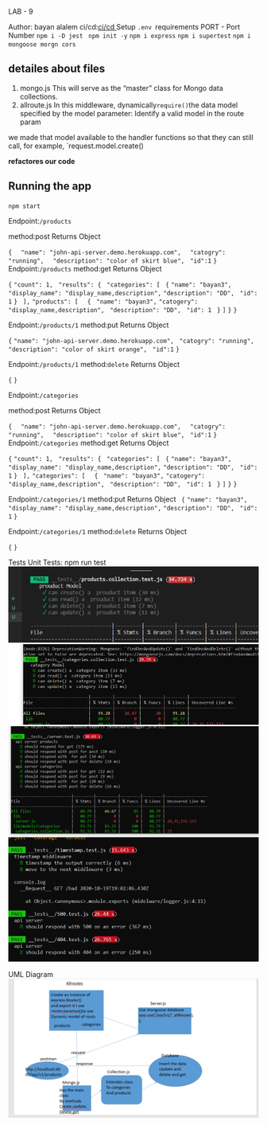LAB - 9


Author: bayan alalem
ci/cd:[ci/cd ](https://github.com/bayan-97/api-server/actions)
Setup
`.env `requirements
PORT - Port Number
`npm i -D jest ` `npm init -y` `npm i express` `npm i supertest` `npm i mongoose morgn cors` 

## detailes about files

1. mongo.js
This will serve as the “master” class for Mongo data collections.
2. allroute.js
 In this middleware, dynamically` require() `the data model specified by the model parameter:
Identify a valid model in the route param

we made  that model available to the handler functions so that they can still call, for example, `request.model.create()
 
**refactores our code**
## Running the app

`npm start`

Endpoint:`/products`

method:post
Returns Object

`{`
`  "name": "john-api-server.demo.herokuapp.com",`
`  "catogry": "running",`
`  "description": "color of skirt blue",`
 ` "id":1`
`}`
Endpoint:`/products`
method:get
Returns Object

`{`
    `"count": 1,`
   ` "results": {`
       ` "categories": [`
           ` {`
                `"name": "bayan3",`
               ` "display_name": "display_name,description",`
                `"description": "DD",`
               ` "id": 1`
            `}`
       ` ],`
        `"products": [`
           `  {`
               ` "name": "bayan3",`
                `"catogery": "display_name,description",`
               ` "description": "DD",`
               ` "id": 1`
           ` }`
        `]`
    `}`
`}`

Endpoint:`/products/1`
method:put
Returns Object

`{`
  `"name": "john-api-server.demo.herokuapp.com",`
 ` "catogry": "running",`
 ` "description": "color of skirt orange",`
 ` "id":1`
`}`

Endpoint:`/products/1`
method:`delete`
Returns Object

`{`
`}`


Endpoint:`/categories`

method:post
Returns Object

`{`
`  "name": "john-api-server.demo.herokuapp.com",`
`  "catogry": "running",`
`  "description": "color of skirt blue",`
 ` "id":1`
`}`
Endpoint:`/categories`
method:get
Returns Object

`{`
    `"count": 1,`
   ` "results": {`
       ` "categories": [`
           ` {`
                `"name": "bayan3",`
               ` "display_name": "display_name,description",`
                `"description": "DD",`
               ` "id": 1`
            `}`
       ` ],`
        `"categories": [`
           `  {`
               ` "name": "bayan3",`
                `"catogery": "display_name,description",`
               ` "description": "DD",`
               ` "id": 1`
           ` }`
        `]`
    `}`
`}`

Endpoint:`/categories/1`
method:put
Returns Object
    ` {`
                `"name": "bayan3",`
               ` "display_name": "display_name,description",`
                `"description": "DD",`
               ` "id": 1`
            `}`

Endpoint:`/categories/1`
method:`delete`
Returns Object

`{`
`}`

Tests
Unit Tests: npm run test
![](lab8testCURD.PNG)
![](lab8testCurd1.PNG)
![](lab8testserver.PNG)
![](lab73.PNG)




UML Diagram
![](lab9url.PNG)